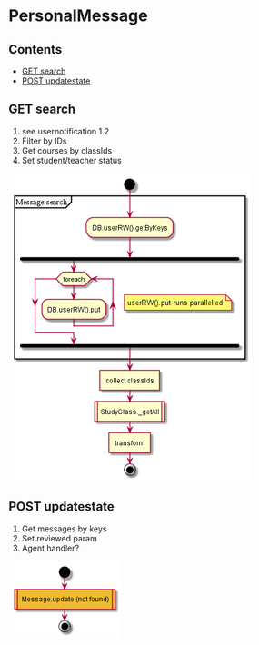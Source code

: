 # PersonalMessage

## Contents

* [GET search](#get-search)
* [POST updatestate](#post-updatestate)


## GET search

1. see usernotification 1.2
2. Filter by IDs
3. Get courses by classIds
4. Set student/teacher status

![schema](../diagrams/PersonalMessage.GET.search.png)  


## POST updatestate

1. Get messages by keys
1. Set reviewed param
1. Agent handler?

![schema](../diagrams/PersonalMessage.POST.update.png)  


